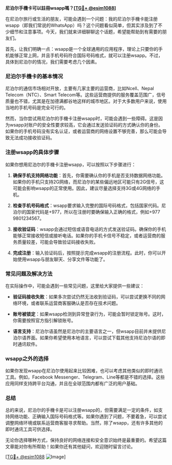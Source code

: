 **尼泊尔手機卡可以註冊wsapp嗎？[[TG💪+ @esim1088](https://t.me/s/esim1088)]**

在尼泊尔旅行或生活的朋友，可能会遇到一个问题：我的尼泊尔手機卡能注册wsapp（即我们常说的WhatsApp）吗？这个问题看似简单，但其实涉及到了不少细节和注意事项。今天，我们就来详细聊聊这个话题，希望能帮助到有需要的朋友们。

首先，让我们明确一点：wsapp是一个全球通用的应用程序，理论上只要你的手机能够正常上网，并且手机号码符合国际号码格式，就可以注册wsapp。不过，具体到尼泊尔的情况，我们需要考虑几个因素。

### 尼泊尔手機卡的基本情况

尼泊尔的通信市场相对开放，主要有几家主要的运营商，比如Ncell、Nepal Telecom（NTC）、Smart Telecom等。这些运营商提供的服务覆盖范围广，信号质量也不错，尤其是在加德满都谷地这样的城市地区。对于大多数用户来说，使用当地的手机号码是完全可行的。

然而，当你尝试用尼泊尔的手機卡注册wsapp时，可能会遇到一些障碍。这是因为wsapp对账户的安全性要求较高，它会通过发送验证码的方式确认你的身份。如果你的手机号码没有实名认证，或者运营商的网络设置不够完善，那么可能会导致无法成功接收验证码。

### 注册wsapp的具体步骤

如果你想用尼泊尔的手機卡注册wsapp，可以按照以下步骤进行：

1. **确保手机支持网络功能**：首先，你需要确认你的手机是否支持数据网络功能。如果你的手机只支持2G网络，而尼泊尔的某些偏远地区可能只有2G信号，这可能会影响wsapp的正常使用。因此，建议尽量选择支持3G或4G网络的手机。

2. **检查手机号码格式**：wsapp要求输入完整的国际号码格式，包括国家代码。尼泊尔的国家代码是+977，所以在注册时要确保输入正确的格式，例如+977 9801234567。

3. **接收验证码**：wsapp会通过短信或语音电话的方式发送验证码。确保你的手机能够正常接收短信或接听电话。如果你的手机卡信号不稳定，或者运营商的服务质量较差，可能会导致验证码接收失败。

4. **完成注册**：输入验证码后，按照提示完成wsapp的注册流程。此时，你可以开始使用wsapp与朋友聊天、分享文件等功能了。

### 常见问题及解决方法

在实际操作中，可能会遇到一些常见问题，这里给大家提供一些建议：

- **验证码接收失败**：如果多次尝试仍然无法收到验证码，可以尝试更换不同的网络环境，或者联系运营商客服确认是否存在技术问题。
  
- **账号被锁定**：如果wsapp检测到异常登录行为，可能会暂时锁定账号。这时，你需要按照官方指引解锁账号。

- **语言支持**：尼泊尔语虽然是尼泊尔的主要语言之一，但wsapp目前并未提供尼泊尔语界面。如果你希望使用本地语言，可以尝试下载其他支持尼泊尔语的即时通讯软件。

### wsapp之外的选择

如果你发现wsapp在尼泊尔使用起来比较困难，也可以考虑其他类似的即时通讯工具。例如，Facebook Messenger、Telegram、Line等都是不错的选择。这些应用同样支持跨平台沟通，并且在全球范围内都有广泛的用户基础。

### 总结

总的来说，尼泊尔的手機卡是可以注册wsapp的，但需要满足一定的条件，如支持网络功能、正确输入国际号码格式等。如果你遇到了问题，不要着急，可以尝试调整网络环境或联系运营商客服寻求帮助。当然，除了wsapp，还有许多其他的即时通讯工具可供选择。

无论你选择哪种方式，保持良好的网络连接和安全意识始终是最重要的。希望这篇文章能对你有所帮助！如果你还有其他疑问，欢迎随时留言讨论。

[[TG💪+ @esim1088](https://t.me/s/esim1088) ![Image](https://i.postimg.cc/4NQfJmqS/Snipaste-2025-05-13-00-14-12.png)]